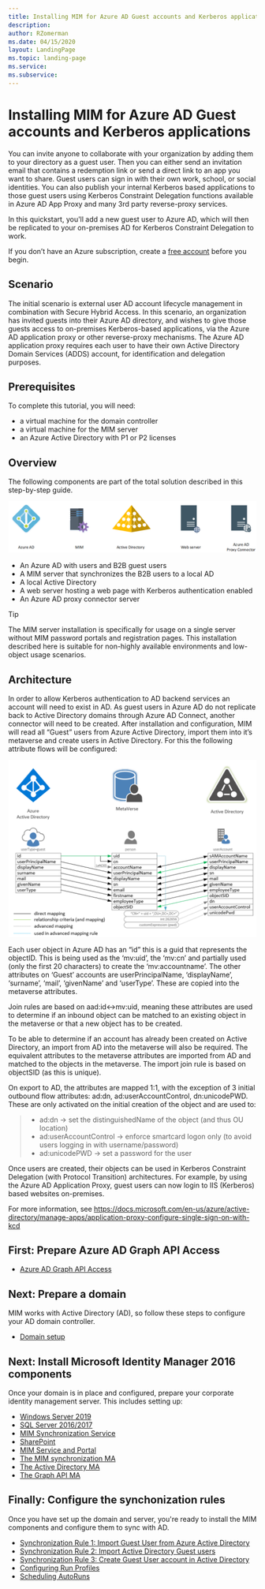 ```yaml
---
title: Installing MIM for Azure AD Guest accounts and Kerberos applications
description: 
author: RZomerman
ms.date: 04/15/2020
layout: LandingPage
ms.topic: landing-page
ms.service: 
ms.subservice:
---
```

# Installing MIM for Azure AD Guest accounts and Kerberos applications

You can invite anyone to collaborate with your organization by adding them to your directory as a guest user. Then you can either send an invitation email that contains a redemption link or send a direct link to an app you want to share. Guest users can sign in with their own work, school, or social identities. You can also publish your internal Kerberos based applications to those guest users using Kerberos Constraint Delegation functions available in Azure AD App Proxy and many 3rd party reverse-proxy services.

In this quickstart, you'll add a new guest user to Azure AD, which will then be replicated to your on-premises AD for Kerberos Constraint Delegation to work.

If you don’t have an Azure subscription, create a [free account](https://azure.microsoft.com/free/?WT.mc_id=A261C142F) before you begin.

## Scenario
The initial scenario is external user AD account lifecycle management in combination with Secure Hybrid Access. In this scenario, an organization has invited guests into their Azure AD directory, and wishes to give those guests access to on-premises Kerberos-based applications, via the Azure AD application proxy or other reverse-proxy mechanisms. The Azure AD application proxy requires each user to have their own Active Directory Domain Services (ADDS) account, for identification and delegation purposes.

## Prerequisites
To complete this tutorial, you will need:
* a virtual machine for the domain controller
* a virtual machine for the MIM server
* an Azure Active Directory with P1 or P2 licenses

## Overview
The following components are part of the total solution described in this step-by-step guide.

![MIMB2BGuestKCDComponentsOverview](./images/1.Solution-Components.PNG)

-	An Azure AD with users and B2B guest users
-	A MIM server that synchronizes the B2B users to a local AD
-	A local Active Directory
-	A web server hosting a web page with Kerberos authentication enabled
-	An Azure AD proxy connector server
> [!TIP]
The MIM server installation is specifically for usage on a single server without MIM password portals and registration pages. This installation described here is suitable for non-highly available environments and low-object usage scenarios.


## Architecture 
In order to allow Kerberos authentication to AD backend services an account will need to exist in AD. As guest users in Azure AD do not replicate back to Active Directory domains through Azure AD Connect, another connector will need to be created.
After installation and configuration, MIM will read all “Guest” users from Azure Active Directory, import them into it’s metaverse and create users in Active Directory.
For this the following attribute flows will be configured:

![AAD Guests MIM Rule Architecture](./images/1.Architecture.png)

Each user object in Azure AD has an “id” this is a guid that represents the objectID. This is being used as the ‘mv:uid’, the ‘mv:cn’ and partially used (only the first 20 characters) to create the ‘mv:accountname’. The other attributes on ‘Guest’ accounts are userPrincipalName, ‘displayName’, ‘surname’, ‘mail’, ‘givenName’ and ‘userType’. These are copied into the metaverse attributes. 

Join rules are based on aad:id<->mv:uid, meaning these attributes are used to determine if an inbound object can be matched to an existing object in the metaverse or that a new object has to be created.

To be able to determine if an account has already been created on Active Directory, an import from AD into the metaverse will also be required. The equivalent attributes to the metaverse attributes are imported from AD and matched to the objects in the metaverse. The import join rule is based on objectSID (as this is unique).

On export to AD, the attributes are mapped 1:1, with the exception of 3 initial outbound flow attributes: ad:dn, ad:userAccountControl, dn:unicodePWD. These are only activated on the initial creation of the object and are used to: 
> - ad:dn -> set the distinguishedName of the object (and thus OU location)
> - ad:userAccountControl -> enforce smartcard logon only (to avoid users logging in with username/password)
> - ad:unicodePWD -> set a password for the user

Once users are created, their objects can be used in Kerberos Constraint Delegation (with Protocol Transition) architectures. For example, by using the Azure AD Application Proxy, guest users can now login to IIS (Kerberos) based websites on-premises.

For more information, see https://docs.microsoft.com/en-us/azure/active-directory/manage-apps/application-proxy-configure-single-sign-on-with-kcd
## First: Prepare Azure AD Graph API Access
- [Azure AD Graph API Access](prepare-azure-ad-for-GraphAPI.md)

## Next: Prepare a domain
MIM works with Active Directory (AD), so follow these steps to configure your AD domain controller.
- [Domain setup](preparedomain.md)

## Next: Install Microsoft Identity Manager 2016 components
Once your domain is in place and configured, prepare your corporate identity management server. This includes setting up:

- [Windows Server 2019](prepare-server-ws-2019.md)
- [SQL Server 2016/2017](install-SQL-server.md)
- [MIM Synchronization Service](install-mim-sync.md)
- [SharePoint](prepare-server-sharepoint.md)
- [MIM Service and Portal](install-mim-service-portal.md)
- [The MIM synchronization MA](installing-MimMa.md)
- [The Active Directory MA](installing-ADMA.md)
- [The Graph API MA](installing-AADMA.md)

## Finally: Configure the synchonization rules
Once you have set up the domain and server, you're ready to install the MIM components and configure them to sync with AD.
- [Synchronization Rule 1: Import Guest User from Azure Active Directory](rule1-import-from-aad.md)
- [Synchronization Rule 2: Import Active Directory Guest users](rule2-import-from-ad.md)
- [Synchronization Rule 3: Create Guest User account in Active Directory](rule3-export-to-ad.md)
- [Configuring Run Profiles](configuring-MA-runprofiles.md)
- [Scheduling AutoRuns](schedule-sync-runs.md)
